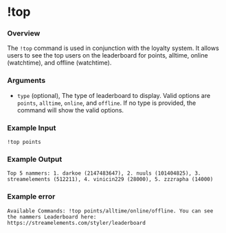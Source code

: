 # !top

### Overview

The `!top` command is used in conjunction with the loyalty system. It allows users to see the top users on the leaderboard for points, alltime, online (watchtime), and offline (watchtime).

### Arguments

- `type` (optional), The type of leaderboard to display. Valid options are `points`, `alltime`, `online`, and `offline`. If no type is provided, the command will show the valid options.

### Example Input

```
!top points
```

### Example Output

```
Top 5 nammers: 1. darkoe (2147483647), 2. nuuls (101404825), 3. streamelements (512211), 4. vinicin229 (28000), 5. zzzrapha (14000) 
```

### Example error

```
Available Commands: !top points/alltime/online/offline. You can see the nammers Leaderboard here: https://streamelements.com/styler/leaderboard 
```
